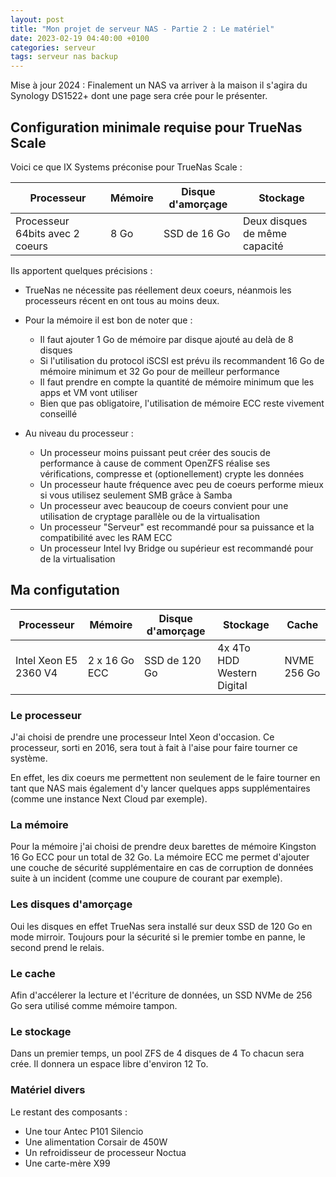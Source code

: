 ```yaml
---
layout: post
title: "Mon projet de serveur NAS - Partie 2 : Le matériel"
date: 2023-02-19 04:40:00 +0100
categories: serveur
tags: serveur nas backup
---
```


Mise à jour 2024 : Finalement un NAS va arriver à la maison il s'agira du Synology DS1522+ dont une page sera crée pour le présenter.

## Configuration minimale requise pour TrueNas Scale

Voici ce que IX Systems préconise pour TrueNas Scale :

| Processeur                        | Mémoire   | Disque d'amorçage | Stockage                      |
| --------------------------------- | --------- | ----------------- | ----------------------------- |
| Processeur 64bits avec 2 coeurs   | 8 Go      | SSD de 16 Go      | Deux disques de même capacité |

Ils apportent quelques précisions :

- TrueNas ne nécessite pas réellement deux coeurs, néanmois les processeurs récent en ont tous au moins deux.
- Pour la mémoire il est bon de noter que :
  - Il faut ajouter 1 Go de mémoire par disque ajouté au delà de 8 disques
  - Si l'utilisation du protocol iSCSI est prévu ils recommandent 16 Go de mémoire minimum et 32 Go pour de meilleur performance
  - Il faut prendre en compte la quantité de mémoire minimum que les apps et VM vont utiliser
  - Bien que pas obligatoire, l'utilisation de mémoire ECC reste vivement conseillé

- Au niveau du processeur :
  - Un processeur moins puissant peut créer des soucis de performance à cause de comment OpenZFS réalise ses vérifications, compresse et (optionellement) crypte les données
  - Un processeur haute fréquence avec peu de coeurs performe mieux si vous utilisez seulement SMB grâce à Samba
  - Un processeur avec beaucoup de coeurs convient pour une utilisation de cryptage parallèle ou de la virtualisation
  - Un processeur "Serveur" est recommandé pour sa puissance et la compatibilité avec les RAM ECC
  - Un processeur Intel Ivy Bridge ou supérieur est recommandé pour de la virtualisation

## Ma configutation

| Processeur              | Mémoire           | Disque d'amorçage | Stockage                      | Cache       |
| ----------------------- | ----------------- | ----------------- | ----------------------------- | ----------- |
| Intel Xeon E5 2360 V4   | 2 x 16 Go ECC     | SSD de 120 Go     | 4x 4To HDD Western Digital    | NVME 256 Go |

### Le processeur

J'ai choisi de prendre une processeur Intel Xeon d'occasion. Ce processeur, sorti en 2016, sera tout à fait à l'aise pour faire tourner ce système.

En effet, les dix coeurs me permettent non seulement de le faire tourner en tant que NAS mais également d'y lancer quelques apps supplémentaires (comme une instance Next Cloud par exemple).

### La mémoire

Pour la mémoire j'ai choisi de prendre deux barettes de mémoire Kingston 16 Go ECC pour un total de 32 Go. La mémoire ECC me permet d'ajouter une couche de sécurité supplémentaire en cas de corruption de données suite à un incident (comme une coupure de courant par exemple).

### Les disques d'amorçage

Oui les disques en effet TrueNas sera installé sur deux SSD de 120 Go en mode mirroir. Toujours pour la sécurité si le premier tombe en panne, le second prend le relais.

### Le cache

Afin d'accélerer la lecture et l'écriture de données, un SSD NVMe de 256 Go sera utilisé comme mémoire tampon.

### Le stockage

Dans un premier temps, un pool ZFS de 4 disques de 4 To chacun sera crée. Il donnera un espace libre d'environ 12 To.

### Matériel divers

Le restant des composants :

- Une tour Antec P101 Silencio
- Une alimentation Corsair de 450W
- Un refroidisseur de processeur Noctua
- Une carte-mère X99
